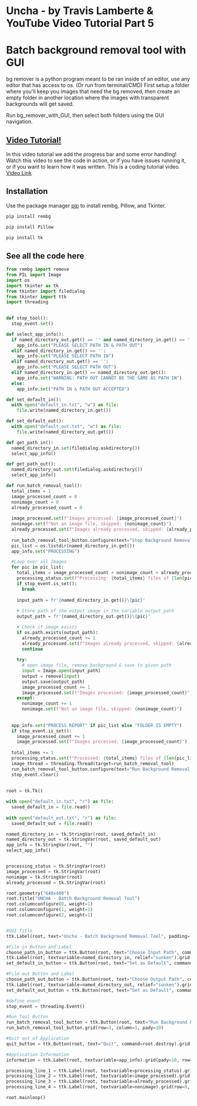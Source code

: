 # Uncha - by Travis Lamberte & YouTube Video Tutorial Part 5

# Batch background removal tool with GUI

bg remover is a python program meant to be ran inside of an editor, use any editor that has access to os. (Or run from terminal/CMD) First setup a folder where you'll keep you images that need the bg removed, then create an empty folder in another location where the images with transparent backgrounds will get saved.

Run bg_remover_with_GUI, then select both folders using the GUI navigation.

## [Video Tutorial!](https://youtu.be/xK_40n2hVpg)

In this video tutorial we add the progress bar and some error handling! Watch this video to see the code in action, or if you have issues running it, or if you want to learn how it was written. This is a coding tutorial video. [Video Link](https://youtu.be/xK_40n2hVpg)

## Installation

Use the package manager [pip](https://pip.pypa.io/en/stable/) to install rembg, Pillow, and Tkinter.

```bash
pip install rembg
```

```bash
pip install Pillow
```

```bash
pip install tk
```


## See all the code here
```python
from rembg import remove
from PIL import Image
import os
import tkinter as tk
from tkinter import filedialog
from tkinter import ttk
import threading

   
def stop_tool():
  stop_event.set()

def select_app_info():
  if named_directory_out.get() == '' and named_directory_in.get() == '':
    app_info.set("PLEASE SELECT PATH IN & PATH OUT")
  elif named_directory_in.get() == '':
    app_info.set("PLEASE SELECT PATH IN")
  elif named_directory_out.get() == '':
    app_info.set("PLEASE SELECT PATH OUT")
  elif named_directory_in.get() == named_directory_out.get():
    app_info.set("WARNING: PATH OUT CANNOT BE THE SAME AS PATH IN")
  else:
    app_info.set("PATH IN & PATH OUT ACCEPTED")

def set_default_in():
  with open("default_in.txt", "w") as file:
    file.write(named_directory_in.get())

def set_default_out():
  with open("default_out.txt", "w") as file:
    file.write(named_directory_out.get())

def get_path_in():
  named_directory_in.set(filedialog.askdirectory())
  select_app_info()

def get_path_out():
  named_directory_out.set(filedialog.askdirectory())
  select_app_info()

def run_batch_removal_tool():
  total_items = 1
  image_processed_count = 0
  nonimage_count = 0
  already_processed_count = 0
  
  image_processed.set(f"Images processed: {image_processed_count}")
  nonimage.set(f"Not an image file, skipped: {nonimage_count}")
  already_processed.set(f"Images already processed, skipped: {already_processed_count}")
  
  run_batch_removal_tool_button.configure(text="Stop Background Removal Tool", command=stop_tool)
  pic_list = os.listdir(named_directory_in.get())
  app_info.set("PROCESSING")

  #Loop over all Images
  for pic in pic_list:
    total_items = image_processed_count + nonimage_count + already_processed_count
    processing_status.set(f"Processing: {total_items} files of {len(pic_list)} total files in folder")
    if stop_event.is_set():
      break
    
    input_path = fr'{named_directory_in.get()}\{pic}'
    
    # Store path of the output image in the variable output_path
    output_path = fr'{named_directory_out.get()}\{pic}'

    # Check if image exists
    if os.path.exists(output_path):
      already_processed_count += 1
      already_processed.set(f"Images already processed, skipped: {already_processed_count}")
      continue
    
    try:
      # open image file, remove background & save to given path
      input = Image.open(input_path)
      output = remove(input)
      output.save(output_path)  
      image_processed_count += 1
      image_processed.set(f"Images processed: {image_processed_count}")
    except:
      nonimage_count += 1
      nonimage.set(f"Not an image file, skipped: {nonimage_count}")
      
    
  app_info.set("PROCESS REPORT" if pic_list else "FOLDER IS EMPTY")
  if stop_event.is_set():
    image_processed_count += 1
    image_processed.set(f"Images processed: {image_processed_count}")
    
  total_items += 1
  processing_status.set(f"Processed: {total_items} files of {len(pic_list)} total files in folder")
  image_thread = threading.Thread(target=run_batch_removal_tool)
  run_batch_removal_tool_button.configure(text="Run Background Removal Tool", command=image_thread.start) 
  stop_event.clear()
  
  
root = tk.Tk()

with open("default_in.txt", "r") as file:
  saved_default_in = file.read()
  
with open("default_out.txt", "r") as file:
  saved_default_out = file.read()

named_directory_in = tk.StringVar(root, saved_default_in)
named_directory_out = tk.StringVar(root, saved_default_out)
app_info = tk.StringVar(root, "")
select_app_info()


processing_status = tk.StringVar(root)
image_processed = tk.StringVar(root)
nonimage = tk.StringVar(root)
already_processed = tk.StringVar(root)

root.geometry("640x400")
root.title("UNCHA - Batch Background Removal Tool")
root.columnconfigure(0, weight=1)
root.columnconfigure(1, weight=1)
root.columnconfigure(2, weight=1)


#GUI Title
ttk.Label(root, text="Uncha - Batch Background Removal Tool", padding=(30, 30)).grid(row=0, column=1)

#File in Button and Label
choose_path_in_button = ttk.Button(root, text="Choose Input Path", command=get_path_in).grid(pady=2, row=1, column=0, sticky="EW")
ttk.Label(root, textvariable=named_directory_in, relief="sunken").grid(row=1, column=1, sticky="EW")
set_default_in_button = ttk.Button(root, text="Set as Default", command=set_default_in).grid(row=1, column=2)

#File out Button and Label
choose_path_out_button = ttk.Button(root, text="Choose Output Path", command=get_path_out).grid(row=2, column=0, sticky="EW")
ttk.Label(root, textvariable=named_directory_out, relief="sunken").grid(row=2, column=1, sticky="EW")
set_default_out_button = ttk.Button(root, text="Set as Default", command=set_default_out).grid(row=2, column=2)

#define event
stop_event = threading.Event()

#Run Tool Button
run_batch_removal_tool_button = ttk.Button(root, text="Run Background Romoval Tool", command=threading.Thread(target=run_batch_removal_tool).start)
run_batch_removal_tool_button.grid(row=3, column=1, pady=10)

#Quit out of Application
quit_button = ttk.Button(root, text="Quit", command=root.destroy).grid(row=4, column=1)

#Application Information
information = ttk.Label(root, textvariable=app_info).grid(pady=10, row=5, column=1)

processing_line_1 = ttk.Label(root, textvariable=processing_status).grid(pady=6, row=6, column=1)
processing_line_2 = ttk.Label(root, textvariable=image_processed).grid(row=7, column=1)
processing_line_3 = ttk.Label(root, textvariable=already_processed).grid(row=8, column=1)
processing_line_4 = ttk.Label(root, textvariable=nonimage).grid(row=9, column=1)

root.mainloop()

```